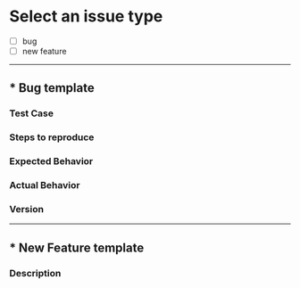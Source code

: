 # Select an issue type

- [ ] bug
- [ ] new feature

---

## * Bug template

### Test Case


### Steps to reproduce


### Expected Behavior


### Actual Behavior


### Version

---

## * New Feature template

### Description
